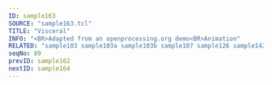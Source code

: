 ```yaml
---
ID: sample163
SOURCE: "sample163.tcl"
TITLE: "Visceral"
INFO: "<BR>Adapted from an openprocessing.org demo<BR>Animation"
RELATED: "sample103 sample103a sample103b sample107 sample126 sample142 sample165 sample167 sample168"
seqNo: 89
prevID: sample162
nextID: sample164
---
```


